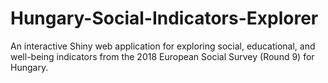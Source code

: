 # Hungary-Social-Indicators-Explorer
An interactive Shiny web application for exploring social, educational, and well-being indicators from the 2018 European Social Survey (Round 9) for Hungary.
